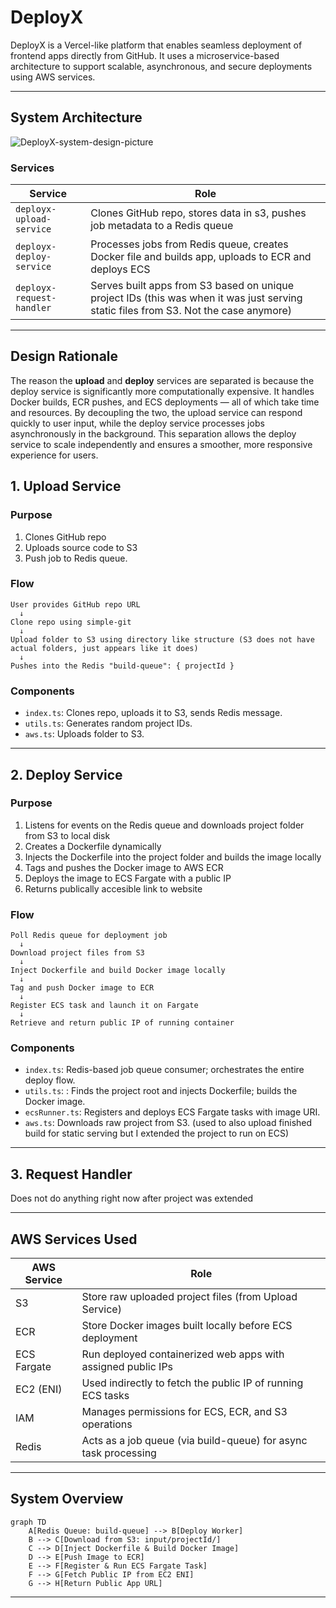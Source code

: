 # DeployX

DeployX is a Vercel-like platform that enables seamless deployment of frontend apps directly from GitHub. It uses a microservice-based architecture to support scalable, asynchronous, and secure deployments using AWS services.

---

## System Architecture

![DeployX-system-design-picture](https://github.com/user-attachments/assets/f99f017f-9bcb-4e0b-a7f8-f97ef9227a21)

### Services

| Service                  | Role                                                                 |
|--------------------------|----------------------------------------------------------------------|
| `deployx-upload-service` | Clones GitHub repo, stores data in s3, pushes job metadata to a Redis queue|
| `deployx-deploy-service` | Processes jobs from Redis queue, creates Docker file and builds app, uploads to ECR and deploys ECS|
| `deployx-request-handler`| Serves built apps from S3 based on unique project IDs (this was when it was just serving static files from S3. Not the case anymore)|

---

## Design Rationale

The reason the **upload** and **deploy** services are separated is because the deploy service is significantly more computationally expensive. It handles Docker builds, ECR pushes, and ECS deployments — all of which take time and resources. By decoupling the two, the upload service can respond quickly to user input, while the deploy service processes jobs asynchronously in the background. This separation allows the deploy service to scale independently and ensures a smoother, more responsive experience for users.

## 1. Upload Service

### Purpose
1. Clones GitHub repo 
2. Uploads source code to S3
3. Push job to Redis queue.

### Flow

```text
User provides GitHub repo URL
  ↓
Clone repo using simple-git
  ↓
Upload folder to S3 using directory like structure (S3 does not have actual folders, just appears like it does)
  ↓
Pushes into the Redis "build-queue": { projectId }
```

### Components

- `index.ts`: Clones repo, uploads it to S3, sends Redis message.
- `utils.ts`: Generates random project IDs.
- `aws.ts`: Uploads folder to S3.

---

## 2. Deploy Service

### Purpose
1. Listens for events on the Redis queue and downloads project folder from S3 to local disk
2. Creates a Dockerfile dynamically
3. Injects the Dockerfile into the project folder and builds the image locally
5. Tags and pushes the Docker image to AWS ECR
6. Deploys the image to ECS Fargate with a public IP
7. Returns publically accesible link to website

### Flow

```text
Poll Redis queue for deployment job
  ↓
Download project files from S3
  ↓
Inject Dockerfile and build Docker image locally
  ↓
Tag and push Docker image to ECR
  ↓
Register ECS task and launch it on Fargate
  ↓
Retrieve and return public IP of running container
```

### Components

- `index.ts`: Redis-based job queue consumer; orchestrates the entire deploy flow.
- `utils.ts`: : Finds the project root and injects Dockerfile; builds the Docker image.
- `ecsRunner.ts`: Registers and deploys ECS Fargate tasks with image URI.
- `aws.ts`:  Downloads raw project from S3. (used to also upload finished build for static serving but I extended the project to run on ECS)
---

## 3. Request Handler

Does not do anything right now after project was extended

---



## AWS Services Used

| AWS Service     | Role                                  |
|----------------|----------------------------------------|
S3               | Store raw uploaded project files (from Upload Service)
ECR              | Store Docker images built locally before ECS deployment
ECS Fargate      | Run deployed containerized web apps with assigned public IPs
EC2 (ENI)        | Used indirectly to fetch the public IP of running ECS tasks
IAM              | Manages permissions for ECS, ECR, and S3 operations
Redis            | Acts as a job queue (via build-queue) for async task processing

---


## System Overview

```mermaid
graph TD
    A[Redis Queue: build-queue] --> B[Deploy Worker]
    B --> C[Download from S3: input/projectId/]
    C --> D[Inject Dockerfile & Build Docker Image]
    D --> E[Push Image to ECR]
    E --> F[Register & Run ECS Fargate Task]
    F --> G[Fetch Public IP from EC2 ENI]
    G --> H[Return Public App URL]
```

---



